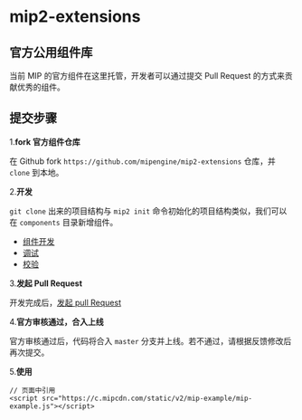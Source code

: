 # mip2-extensions

## 官方公用组件库

当前 MIP 的官方组件在这里托管，开发者可以通过提交 Pull Request 的方式来贡献优秀的组件。

## 提交步骤

1.**fork 官方组件仓库**

在 Github fork `https://github.com/mipengine/mip2-extensions` 仓库，并 `clone` 到本地。

2.**开发**

`git clone` 出来的项目结构与 `mip2 init` 命令初始化的项目结构类似，我们可以在 `components` 目录新增组件。

- [组件开发](https://github.com/mipengine/mip2/blob/master/docs/contribute/development/component-syntax.md)
- [调试](https://github.com/mipengine/mip2/blob/master/docs/contribute/debug/mip-dev.md)
- [校验](https://www.mipengine.org/v2/contribute/getting-start/mip-cli-usage.html#mip2-validate-%E7%BB%84%E4%BB%B6%E5%92%8C%E9%A1%B5%E9%9D%A2%E6%A0%A1%E9%AA%8C)

3.**发起 Pull Request**

开发完成后，[发起 pull Request](https://help.github.com/articles/creating-a-pull-request-from-a-fork/)

4.**官方审核通过，合入上线**

官方审核通过后，代码将合入 `master` 分支并上线。若不通过，请根据反馈修改后再次提交。


5.**使用**

```
// 页面中引用
<script src="https://c.mipcdn.com/static/v2/mip-example/mip-example.js"></script>
```
